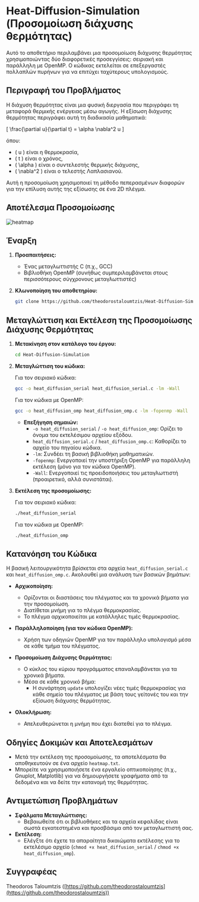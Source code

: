 # Heat-Diffusion-Simulation (Προσομοίωση διάχυσης θερμότητας)

Αυτό το αποθετήριο περιλαμβάνει μια προσομοίωση διάχυσης θερμότητας χρησιμοποιώντας δύο διαφορετικές προσεγγίσεις: σειριακή και παράλληλη με OpenMP. Ο κώδικας εκτελείται σε επεξεργαστές πολλαπλών πυρήνων για να επιτύχει ταχύτερους υπολογισμούς.

## Περιγραφή του Προβλήματος

Η διάχυση θερμότητας είναι μια φυσική διεργασία που περιγράφει τη μεταφορά θερμικής ενέργειας μέσω αγωγής. Η εξίσωση διάχυσης θερμότητας περιγράφει αυτή τη διαδικασία μαθηματικά:

\[ \frac{\partial u}{\partial t} = \alpha \nabla^2 u \]

όπου:
- \( u \) είναι η θερμοκρασία,
- \( t \) είναι ο χρόνος,
- \( \alpha \) είναι ο συντελεστής θερμικής διάχυσης,
- \( \nabla^2 \) είναι ο τελεστής Λαπλασιανού.

Αυτή η προσομοίωση χρησιμοποιεί τη μέθοδο πεπερασμένων διαφορών για την επίλυση αυτής της εξίσωσης σε ένα 2D πλέγμα.

## Αποτέλεσμα Προσομοίωσης

<img src="heatmap_serial.png" alt="heatmap">

## Έναρξη

1. **Προαπαιτήσεις:**
    - Ένας μεταγλωττιστής C (π.χ., GCC)
    - Βιβλιοθήκη OpenMP (συνήθως συμπεριλαμβάνεται στους περισσότερους σύγχρονους μεταγλωττιστές)

2. **Κλωνοποίηση του αποθετηρίου:**

    ```bash
    git clone https://github.com/theodorostaloumtzis/Heat-Diffusion-Simulation.git
    ```

## Μεταγλώττιση και Εκτέλεση της Προσομοίωσης Διάχυσης Θερμότητας

1. **Μετακίνηση στον κατάλογο του έργου:**

    ```bash
    cd Heat-Diffusion-Simulation
    ```

2. **Μεταγλώττιση του κώδικα:**

    Για τον σειριακό κώδικα:
    ```bash
    gcc -o heat_diffusion_serial heat_diffusion_serial.c -lm -Wall
    ```

    Για τον κώδικα με OpenMP:
    ```bash
    gcc -o heat_diffusion_omp heat_diffusion_omp.c -lm -fopenmp -Wall
    ```

    - **Επεξήγηση σημαιών:**
        - `-o heat_diffusion_serial` / `-o heat_diffusion_omp`: Ορίζει το όνομα του εκτελέσιμου αρχείου εξόδου.
        - `heat_diffusion_serial.c` / `heat_diffusion_omp.c`: Καθορίζει το αρχείο του πηγαίου κώδικα.
        - `-lm`: Συνδέει τη βασική βιβλιοθήκη μαθηματικών.
        - `-fopenmp`: Ενεργοποιεί την υποστήριξη OpenMP για παράλληλη εκτέλεση (μόνο για τον κώδικα OpenMP).
        - `-Wall`: Ενεργοποιεί τις προειδοποιήσεις του μεταγλωττιστή (προαιρετικό, αλλά συνιστάται).

3. **Εκτέλεση της προσομοίωσης:**

    Για τον σειριακό κώδικα:
    ```bash
    ./heat_diffusion_serial
    ```

    Για τον κώδικα με OpenMP:
    ```bash
    ./heat_diffusion_omp
    ```

## Κατανόηση του Κώδικα

Η βασική λειτουργικότητα βρίσκεται στα αρχεία `heat_diffusion_serial.c` και `heat_diffusion_omp.c`. Ακολουθεί μια ανάλυση των βασικών βημάτων:

* **Αρχικοποίηση:**
    - Ορίζονται οι διαστάσεις του πλέγματος και τα χρονικά βήματα για την προσομοίωση.
    - Διατίθεται μνήμη για το πλέγμα θερμοκρασίας.
    - Το πλέγμα αρχικοποιείται με κατάλληλες τιμές θερμοκρασίας.

* **Παράλληλοποίηση (για τον κώδικα OpenMP):**
    - Χρήση των οδηγιών OpenMP για τον παράλληλο υπολογισμό μέσα σε κάθε τμήμα του πλέγματος.

* **Προσομοίωση Διάχυσης Θερμότητας:**
    - Ο κύκλος του κύριου προγράμματος επαναλαμβάνεται για τα χρονικά βήματα.
    - Μέσα σε κάθε χρονικό βήμα:
        - Η συνάρτηση `update` υπολογίζει νέες τιμές θερμοκρασίας για κάθε σημείο του πλέγματος με βάση τους γείτονές του και την εξίσωση διάχυσης θερμότητας.

* **Ολοκλήρωση:**
    - Απελευθερώνεται η μνήμη που έχει διατεθεί για το πλέγμα.

## Οδηγίες Δοκιμών και Αποτελεσμάτων

* Μετά την εκτέλεση της προσομοίωσης, τα αποτελέσματα θα αποθηκευτούν σε ένα αρχείο `heatmap.txt`.
* Μπορείτε να χρησιμοποιήσετε ένα εργαλείο οπτικοποίησης (π.χ., Gnuplot, Matplotlib) για να δημιουργήσετε γραφήματα από τα δεδομένα και να δείτε την κατανομή της θερμότητας.

## Αντιμετώπιση Προβλημάτων

* **Σφάλματα Μεταγλώττισης:**
    - Βεβαιωθείτε ότι οι βιβλιοθήκες και τα αρχεία κεφαλίδας είναι σωστά εγκατεστημένα και προσβάσιμα από τον μεταγλωττιστή σας.
* **Εκτέλεση:**
    - Ελέγξτε ότι έχετε τα απαραίτητα δικαιώματα εκτέλεσης για το εκτελέσιμο αρχείο (`chmod +x heat_diffusion_serial` / `chmod +x heat_diffusion_omp`).

## Συγγραφέας

Theodoros Taloumtzis ([https://github.com/theodorostaloumtzis](https://github.com/theodorostaloumtzis))
